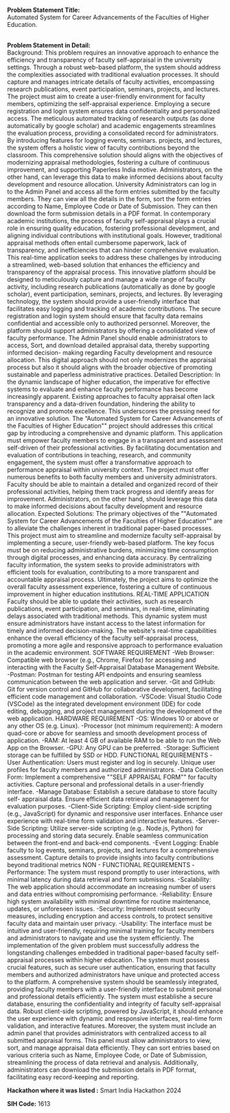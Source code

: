 **Problem Statement Title:**<br>
Automated System for Career Advancements of the Faculties of Higher Education.<br><br>

**Problem Statement in Detail:**<br>
Background: This problem requires an innovative approach to enhance the efficiency and transparency of faculty self-appraisal in the university settings. Through a robust web-based platform, the system should address the complexities associated with traditional evaluation processes. It should capture and manages intricate details of faculty activities, encompassing research publications, event participation, seminars, projects, and lectures. The project must aim to create a user-friendly environment for faculty members, optimizing the self-appraisal experience. Employing a secure registration and login system ensures data confidentiality and personalized access. The meticulous automated tracking of research outputs (as done automatically by google scholar) and academic engagements streamlines the evaluation process, providing a consolidated record for administrators. By introducing features for logging events, seminars. projects, and lectures, the system offers a holistic view of faculty contributions beyond the classroom. This comprehensive solution should aligns with the objectives of modernizing appraisal methodologies, fostering a culture of continuous improvement, and supporting Paperless India motive. Administrators, on the other hand, can leverage this data to make informed decisions about faculty development and resource allocation. University Administrators can log in to the Admin Panel and access all the form entries submitted by the faculty members. They can view all the details in the form, sort the form entries according to Name, Employee Code or Date of Submission. They can then download the form submission details in a PDF format. In contemporary academic institutions, the process of faculty self-appraisal plays a crucial role in ensuring quality education, fostering professional development, and aligning individual contributions with institutional goals. However, traditional appraisal methods often entail cumbersome paperwork, lack of transparency, and inefficiencies that can hinder comprehensive evaluation. This real-time application seeks to address these challenges by introducing a streamlined, web-based solution that enhances the efficiency and transparency of the appraisal process. This innovative platform should be designed to meticulously capture and manage a wide range of faculty activity, including research publications (automatically as done by google scholar), event participation, seminars, projects, and lectures. By leveraging technology, the system should provide a user-friendly interface that facilitates easy logging and tracking of academic contributions. The secure registration and login system should ensure that faculty data remains confidential and accessible only to authorized personnel. Moreover, the platform should support administrators by offering a consolidated view of faculty performance. The Admin Panel should enable administrators to access, Sort, and download detailed appraisal data, thereby supporting informed decision- making regarding Faculty development and resource allocation. This digital approach should not only modernizes the appraisal process but also it should aligns with the broader objective of promoting sustainable and paperless administrative practices. Detailed Description: In the dynamic landscape of higher education, the imperative for effective systems to evaluate and enhance faculty performance has become increasingly apparent. Existing approaches to faculty appraisal often lack transparency and a data-driven foundation, hindering the ability to recognize and promote excellence. This underscores the pressing need for an innovative solution. The “Automated System for Career Advancements of the Faculties of Higher Education"" project should addresses this critical gap by introducing a comprehensive and dynamic platform. This application must empower faculty members to engage in a transparent and assessment self-driven of their professional activities. By facilitating documentation and evaluation of contributions in teaching, research, and community engagement, the system must offer a transformative approach to performance appraisal within university context. The project must offer numerous benefits to both faculty members and university administrators. Faculty should be able to maintain a detailed and organized record of their professional activities, helping them track progress and identify areas for improvement. Administrators, on the other hand, should leverage this data to make informed decisions about faculty development and resource allocation. Expected Solutions: The primary objectives of the ""Automated System for Career Advancements of the Faculties of Higher Education"" are to alleviate the challenges inherent in traditional paper-based processes. This project must aim to streamline and modernize faculty self-appraisal by implementing a secure, user-friendly web-based platform. The key focus must be on reducing administrative burdens, minimizing time consumption through digital processes, and enhancing data accuracy. By centralizing faculty information, the system seeks to provide administrators with efficient tools for evaluation, contributing to a more transparent and accountable appraisal process. Ultimately, the project aims to optimize the overall faculty assessment experience, fostering a culture of continuous improvement in higher education institutions. REAL-TIME APPLICATION Faculty should be able to update their activities, such as research publications, event participation, and seminars, in real-time, eliminating delays associated with traditional methods. This dynamic system must ensure administrators have instant access to the latest information for timely and informed decision-making. The website's real-time capabilities enhance the overall efficiency of the faculty self-appraisal process, promoting a more agile and responsive approach to performance evaluation in the academic environment. SOFTWARE REQUIREMENT -Web Browser: Compatible web browser (e.g., Chrome, Firefox) for accessing and interacting with the Faculty Self-Appraisal Database Management Website. -Postman: Postman for testing API endpoints and ensuring seamless communication between the web application and server. -Git and GitHub: Git for version control and GitHub for collaborative development, facilitating efficient code management and collaboration. -VSCode: Visual Studio Code (VSCode) as the integrated development environment (IDE) for code editing, debugging, and project management during the development of the web application. HARDWARE REQUIREMENT -OS: Windows 10 or above or any other OS (e.g. Linux). -Processor (not minimum requirement): A modern quad-core or above for seamless and smooth development process of application. -RAM: At least 4 GB of available RAM to be able to run the Web App on the Browser. -GPU: Any GPU can be preferred. -Storage: Sufficient storage can be fulfilled by SSD or HDD. FUNCTIONAL REQUIREMENTS -User Authentication: Users must register and log in securely. Unique user profiles for faculty members and authorized administrators. -Data Collection Form: Implement a comprehensive ""SELF APPRAISAL FORM"" for faculty activities. Capture personal and professional details in a user-friendly interface. -Manage Database: Establish a secure database to store faculty self- appraisal data. Ensure efficient data retrieval and management for evaluation purposes. -Client-Side Scripting: Employ client-side scripting (e.g., JavaScript) for dynamic and responsive user interfaces. Enhance user experience with real-time form validation and interactive features. -Server-Side Scripting: Utilize server-side scripting (e.g.. Node.js, Python) for processing and storing data securely. Enable seamless communication between the front-end and back-end components. -Event Logging: Enable faculty to log events, seminars, projects, and lectures for a comprehensive assessment. Capture details to provide insights into faculty contributions beyond traditional metrics NON - FUNCTIONAL REQUIREMENTS -Performance: The system must respond promptly to user interactions, with minimal latency during data retrieval and form submissions. -Scalability: The web application should accommodate an increasing number of users and data entries without compromising performance. -Reliability: Ensure high system availability with minimal downtime for routine maintenance, updates, or unforeseen issues. -Security: Implement robust security measures, including encryption and access controls, to protect sensitive faculty data and maintain user privacy. -Usability: The interface must be intuitive and user-friendly, requiring minimal training for faculty members and administrators to navigate and use the system efficiently. The implementation of the given problem must successfully address the longstanding challenges embedded in traditional paper-based faculty self-appraisal processes within higher education. The system must possess crucial features, such as secure user authentication, ensuring that faculty members and authorized administrators have unique and protected access to the platform. A comprehensive system should be seamlessly integrated, providing faculty members with a user-friendly interface to submit personal and professional details efficiently. The system must establishe a secure database, ensuring the confidentiality and integrity of faculty self-appraisal data. Robust client-side scripting, powered by JavaScript, it should enhance the user experience with dynamic and responsive interfaces, real-time form validation, and interactive features. Moreover, the system must include an admin panel that provides administrators with centralized access to all submitted appraisal forms. This panel must allow administrators to view, sort, and manage appraisal data efficiently. They can sort entries based on various criteria such as Name, Employee Code, or Date of Submission, streamlining the process of data retrieval and analysis. Additionally, administrators can download the submission details in PDF format, facilitating easy record-keeping and reporting.

**Hackathon where it was listed :** Smart India Hackathon 2024 <br>

**SIH Code:** 1613